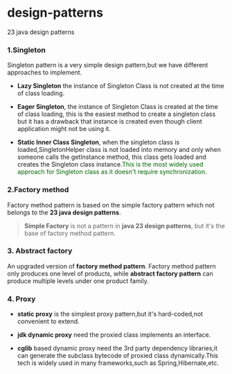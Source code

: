 # design-patterns
23 java design patterns

### 1.Singleton
Singleton pattern is a very simple design pattern,but we have different approaches to implement.
+ **Lazy Singleton** the instance of Singleton Class is not created at the time of class loading.

+ **Eager Singleton**, the instance of Singleton Class is created at the time of class loading, this is the easiest method to create a singleton class but it has a drawback that instance is created even though client application might not be using it.

+ **Static Inner Class Singleton**, when the singleton class is loaded,SingletonHelper class is not loaded into memory and only when someone calls the getInstance method, this class gets loaded and creates the Singleton class instance.<font color="#006400">This is the most widely used approach for Singleton class as it doesn't require synchronization.</font>

### 2.Factory method
Factory method pattern is based on the simple factory pattern which not belongs to the **23 java design patterns**.
> **Simple Factory** is not a pattern in **java 23 design patterns**, but it's the base of factory method pattern.

### 3. Abstract factory
An upgraded version of **factory method pattern**. Factory method pattern only produces one level of products, while **abstract factory pattern** can produce multiple levels under one product family.

### 4. Proxy
+ **static proxy** is the simplest proxy pattern,but it's hard-coded,not convenient to extend.

+ **jdk dynamic proxy** need the proxied class implements an interface.

+ **cglib** based dynamic proxy need the 3rd party dependency libraries,it can generate the subclass bytecode of proxied class dynamically.This tech is widely used in many frameworks,such as Spring,Hibernate,etc.